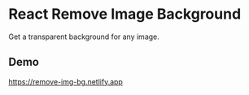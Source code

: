 # React Remove Image Background

Get a transparent background for any image.

## Demo

https://remove-img-bg.netlify.app
